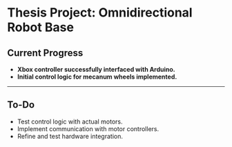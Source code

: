 # **Thesis Project: Omnidirectional Robot Base**

## **Current Progress**  
- **Xbox controller successfully interfaced with Arduino.**  
- **Initial control logic for mecanum wheels implemented.**  

---

## **To-Do**  
- Test control logic with actual motors.  
- Implement communication with motor controllers.  
- Refine and test hardware integration. 

